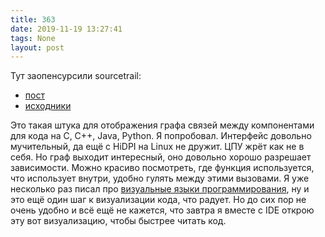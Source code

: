 ```yaml
---
title: 363
date: 2019-11-19 13:27:41
tags: None
layout: post
---
```


Тут заопенсурсили sourcetrail:

+ [пост](https://www.sourcetrail.com/blog/open_source/) 
+ [исходники](https://github.com/CoatiSoftware/Sourcetrail) 

Это такая штука для отображения графа связей между компонентами для кода на C, C++, Java, Python. Я попробовал. Интерфейс довольно мучительный, да ещё с HiDPI на Linux не дружит. ЦПУ жрёт как не в себя. Но граф выходит интересный, оно довольно хорошо разрешает зависимости. Можно красиво посмотреть, где функция используется, что использует внутри, удобно гулять между этими вызовами. Я уже несколько раз писал про [визуальные языки программирования](https://t.me/itgram_channel/162), ну и это ещё один шаг к визуализации кода, что радует. Но до сих пор не очень удобно и всё ещё не кажется, что завтра я вместе с IDE открою эту вот визуализацию, чтобы быстрее читать код.
